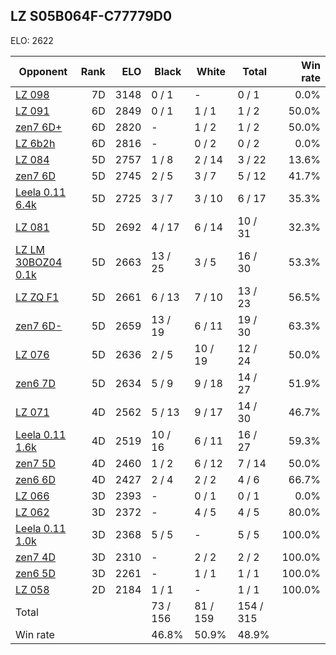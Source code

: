 ## LZ S05B064F-C77779D0 ##

ELO: 2622

Opponent | Rank | ELO | Black | White | Total | Win rate
---------|-----:|----:|-------|-------|-------|-------:
[LZ 098](LZ%20098.md) | 7D | 3148 | 0 / 1 | - | 0 / 1 | 0.0%
[LZ 091](LZ%20091.md) | 6D | 2849 | 0 / 1 | 1 / 1 | 1 / 2 | 50.0%
[zen7 6D+](zen7%206D+.md) | 6D | 2820 | - | 1 / 2 | 1 / 2 | 50.0%
[LZ 6b2h](LZ%206b2h.md) | 6D | 2816 | - | 0 / 2 | 0 / 2 | 0.0%
[LZ 084](LZ%20084.md) | 5D | 2757 | 1 / 8 | 2 / 14 | 3 / 22 | 13.6%
[zen7 6D](zen7%206D.md) | 5D | 2745 | 2 / 5 | 3 / 7 | 5 / 12 | 41.7%
[Leela 0.11 6.4k](Leela%200.11%206.4k.md) | 5D | 2725 | 3 / 7 | 3 / 10 | 6 / 17 | 35.3%
[LZ 081](LZ%20081.md) | 5D | 2692 | 4 / 17 | 6 / 14 | 10 / 31 | 32.3%
[LZ LM 30BOZ04 0.1k](LZ%20LM%2030BOZ04%200.1k.md) | 5D | 2663 | 13 / 25 | 3 / 5 | 16 / 30 | 53.3%
[LZ ZQ F1](LZ%20ZQ%20F1.md) | 5D | 2661 | 6 / 13 | 7 / 10 | 13 / 23 | 56.5%
[zen7 6D-](zen7%206D-.md) | 5D | 2659 | 13 / 19 | 6 / 11 | 19 / 30 | 63.3%
[LZ 076](LZ%20076.md) | 5D | 2636 | 2 / 5 | 10 / 19 | 12 / 24 | 50.0%
[zen6 7D](zen6%207D.md) | 5D | 2634 | 5 / 9 | 9 / 18 | 14 / 27 | 51.9%
[LZ 071](LZ%20071.md) | 4D | 2562 | 5 / 13 | 9 / 17 | 14 / 30 | 46.7%
[Leela 0.11 1.6k](Leela%200.11%201.6k.md) | 4D | 2519 | 10 / 16 | 6 / 11 | 16 / 27 | 59.3%
[zen7 5D](zen7%205D.md) | 4D | 2460 | 1 / 2 | 6 / 12 | 7 / 14 | 50.0%
[zen6 6D](zen6%206D.md) | 4D | 2427 | 2 / 4 | 2 / 2 | 4 / 6 | 66.7%
[LZ 066](LZ%20066.md) | 3D | 2393 | - | 0 / 1 | 0 / 1 | 0.0%
[LZ 062](LZ%20062.md) | 3D | 2372 | - | 4 / 5 | 4 / 5 | 80.0%
[Leela 0.11 1.0k](Leela%200.11%201.0k.md) | 3D | 2368 | 5 / 5 | - | 5 / 5 | 100.0%
[zen7 4D](zen7%204D.md) | 3D | 2310 | - | 2 / 2 | 2 / 2 | 100.0%
[zen6 5D](zen6%205D.md) | 3D | 2261 | - | 1 / 1 | 1 / 1 | 100.0%
[LZ 058](LZ%20058.md) | 2D | 2184 | 1 / 1 | - | 1 / 1 | 100.0%
Total | | | 73 / 156 | 81 / 159 | 154 / 315 | 
Win rate| | | 46.8% | 50.9% | 48.9% | 
